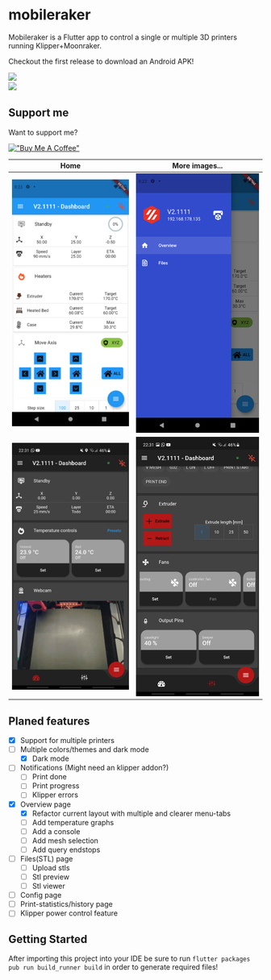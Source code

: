 # mobileraker



Mobileraker is a Flutter app to control a single or multiple 3D printers running Klipper+Moonraker.

Checkout the first release to download an Android APK!

<a href="https://play.google.com/store/apps/details?id=com.mobileraker.android"><img src="https://raw.githubusercontent.com/steverichey/google-play-badge-svg/266d2b2df26f10d3c00b8129a0bd9f6da6b19f00/img/en_get.svg" height="100" ></a><br>
<a href="https://testflight.apple.com/join/ekk3AM5z "><img src="https://raw.githubusercontent.com/gist/colinwilson/7b70db6c57868d68e107b36b633ec6fa/raw/061b687dd67b310229f5c15a01a65c080665a42f/apple_app_store_badge.svg" height="80" ></a>




## Support me
Want to support me?


[!["Buy Me A Coffee"](https://www.buymeacoffee.com/assets/img/custom_images/orange_img.png)](https://www.buymeacoffee.com/PadS)



Home           |  More images...
:------------------------------------------------------:|:-------------------------------------------------------:
![Floating Style](misc/images/Screenshot_1628195007.png)  |  ![Grounded Style](misc/images/Screenshot_1628195012.png)
![Floating Style](misc/images/Screenshot_20210808-223102.jpg)  |  ![Grounded Style](misc/images/Screenshot_20210808-223110.jpg)


## Planed features
* [x] Support for multiple printers
* [ ] Multiple colors/themes and dark mode
  * [x] Dark mode
* [ ] Notifications (Might need an klipper addon?)
  * [ ] Print done
  * [ ] Print progress
  * [ ] Klipper errors
* [x] Overview page
  * [x] Refactor current layout with multiple and clearer menu-tabs
  * [ ] Add temperature graphs
  * [ ] Add a console
  * [ ] Add mesh selection
  * [ ] Add query endstops
* [ ] Files(STL) page
  * [ ] Upload stls
  * [ ] Stl preview
  * [ ] Stl viewer
* [ ] Config page
* [ ] Print-statistics/history page
* [ ] Klipper power control feature

## Getting Started
After importing this project into your IDE be sure to run `flutter packages pub run build_runner build` in order to generate required files!